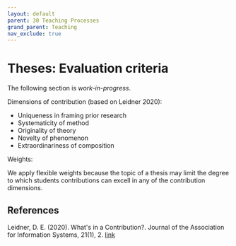 ```yaml
---
layout: default
parent: 30 Teaching Processes
grand_parent: Teaching
nav_exclude: true
---
```


# Theses: Evaluation criteria

The following section is *work-in-progress*.

Dimensions of contribution (based on Leidner 2020):

- Uniqueness in framing prior research
- Systematicity of method
- Originality of theory
- Novelty of phenomenon
- Extraordinariness of composition

Weights:

We apply flexible weights because the topic of a thesis may limit the degree to which students contributions can excell in any of the contribution dimensions.

<!-- 
https://www.uni-bamberg.de/fileadmin/psi/teaching/lehre-poster/2023-01-23-Poster-Rubric.jpg
-->

## References

Leidner, D. E. (2020). What's in a Contribution?. Journal of the Association for Information Systems, 21(1), 2. [link](https://aisel.aisnet.org/cgi/viewcontent.cgi?article=1928&context=jais)